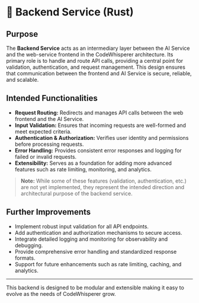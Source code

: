# 🚀 Backend Service (Rust)

## Purpose

The **Backend Service** acts as an intermediary layer between the AI Service and the web-service frontend in the CodeWhisperer architecture. Its primary role is to handle and route API calls, providing a central point for validation, authentication, and request management. This design ensures that communication between the frontend and AI Service is secure, reliable, and scalable.

## Intended Functionalities

- **Request Routing:** Redirects and manages API calls between the web frontend and the AI Service.
- **Input Validation:** Ensures that incoming requests are well-formed and meet expected criteria.
- **Authentication & Authorization:** Verifies user identity and permissions before processing requests.
- **Error Handling:** Provides consistent error responses and logging for failed or invalid requests.
- **Extensibility:** Serves as a foundation for adding more advanced features such as rate limiting, monitoring, and analytics.

> **Note:** While some of these features (validation, authentication, etc.) are not yet implemented, they represent the intended direction and architectural purpose of the backend service.

## Further Improvements

- Implement robust input validation for all API endpoints.
- Add authentication and authorization mechanisms to secure access.
- Integrate detailed logging and monitoring for observability and debugging.
- Provide comprehensive error handling and standardized response formats.
- Support for future enhancements such as rate limiting, caching, and analytics.

---

This backend is designed to be modular and extensible making it easy to evolve as the needs of CodeWhisperer grow.
